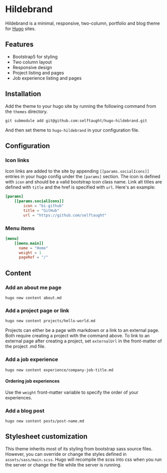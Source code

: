 # Hildebrand

Hildebrand is a minimal, responsive, two-column, portfolio and blog theme for [Hugo](https://gohugo.io/) sites.

## Features

- Bootstrap5 for styling
- Two column layout
- Responsive design
- Project listing and pages
- Job experience listing and pages

## Installation

Add the theme to your hugo site by running the following command from the `themes` directory.

`git submodule add git@github.com:selftaught/hugo-hildebrand.git`

And then set theme to `hugo-hildebrand` in your configuration file.

## Configuration

### Icon links

Icon links are added to the site by appending `[[params.socialIcons]]` entries in your hugo config under the `[params]` section. The icon is defined with `icon` and should be a valid bootstrap icon class name. Link alt titles are defined with `title` and the href is specified with `url`. Here's an example:

```toml
[params]
    [[params.socialIcons]]
        icon = "bi-github"
        title = "GitHub"
        url = "https://github.com/selftaught"
```

### Menu items

```toml
[menu]
    [[menu.main]]
      name = "Home"
      weight = 1
      pageRef = "/"
```


## Content

### Add an about me page

`hugo new content about.md`

### Add a project page or link

`hugo new content projects/hello-world.md`

Projects can either be a page with markdown or a link to an external page. Both require creating a project with the command above. To link to an external page after creating a project, set `externalUrl` in the front-matter of the project .md file.

### Add a job experience

`hugo new content experience/company-job-title.md`

#### Ordering job experiences

Use the `weight` front-matter variable to specify the order of your experiences.

### Add a blog post

`hugo new content posts/post-name.md`

## Stylesheet customization

This theme inherits most of its styling from bootstrap sass source files. However, you can override or change the styles defined in `assets/sass/main.scss`. Hugo will recompile the scss into css when you run the server or change the file while the server is running.
